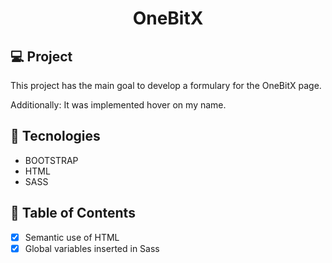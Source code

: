 <h1 align="center">
  OneBitX
</h1>


## 💻 Project

This project has the main goal to develop a formulary for the OneBitX page.

Additionally: It was implemented hover on my name.


## 🚀 Tecnologies

- BOOTSTRAP
- HTML
- SASS

## 📔 Table of Contents

- [x] Semantic use of HTML
- [x] Global variables inserted in Sass